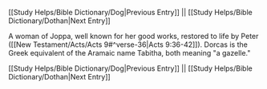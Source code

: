 [[Study Helps/Bible Dictionary/Dog|Previous Entry]]  ||  [[Study Helps/Bible Dictionary/Dothan|Next Entry]]

 A woman of Joppa, well known for her good works, restored to life by Peter ([[New Testament/Acts/Acts 9#^verse-36|Acts 9:36-42]]). Dorcas is the Greek equivalent of the Aramaic name Tabitha, both meaning "a gazelle."

[[Study Helps/Bible Dictionary/Dog|Previous Entry]]  ||  [[Study Helps/Bible Dictionary/Dothan|Next Entry]]